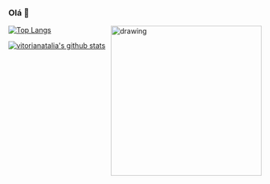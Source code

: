 ### Olá 👋

<img src="https://raw.githubusercontent.com/MicaelliMedeiros/micaellimedeiros/master/image/computer-illustration.png" alt="drawing" width="300" align="right"/>

[![Top Langs](https://github-readme-stats.vercel.app/api/top-langs/?username=vitorianatalia&layout=compact&theme=dracula)](https://github.com/anuraghazra/github-readme-stats)



[![vitorianatalia's github stats](https://github-readme-stats.vercel.app/api?username=vitorianatalia&show_icons=true&theme=dracula)](https://github.com/vitorianatalia/)



<!--
**vitorianatalia/vitorianatalia** is a ✨ _special_ ✨ repository because its `README.md` (this file) appears on your GitHub profile.

Here are some ideas to get you started:
<img src="https://raw.githubusercontent.com/MicaelliMedeiros/micaellimedeiros/master/image/computer-illustration.png" alt="drawing" width="200" float="right"/>
- 🔭 I’m currently working on ...
- 🌱 I’m currently learning ...
- 👯 I’m looking to collaborate on ...
- 🤔 I’m looking for help with ...
- 💬 Ask me about ...
- 📫 How to reach me: ...
- 😄 Pronouns: ...
- ⚡ Fun fact: ...
-->
